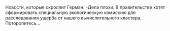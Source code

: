 
Новости, которые скроллит Герман:
-Дела плохи. В правительстве хотят сформировать специальную экологическую комиссию для расследования ущерба от нашего вычислительного кластера. Поторопитесь...
